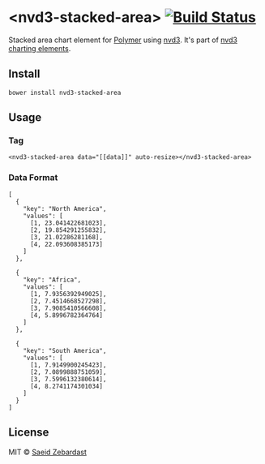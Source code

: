 # &lt;nvd3-stacked-area&gt; [![Build Status](https://travis-ci.org/saeidzebardast/nvd3-stacked-area.svg?branch=master)](https://travis-ci.org/saeidzebardast/nvd3-stacked-area)
Stacked area chart element for [Polymer](https://www.polymer-project.org) using [nvd3](http://nvd3.org/). It's part of [nvd3 charting elements](https://github.com/saeidzebardast/nvd3-elements).

## Install

```
bower install nvd3-stacked-area
```

## Usage
### Tag

```
<nvd3-stacked-area data="[[data]]" auto-resize></nvd3-stacked-area>
```

### Data Format

```
[
  {
    "key": "North America",
    "values": [
      [1, 23.041422681023],
      [2, 19.854291255832],
      [3, 21.02286281168],
      [4, 22.093608385173]
    ]
  },

  {
    "key": "Africa",
    "values": [
      [1, 7.9356392949025],
      [2, 7.4514668527298],
      [3, 7.9085410566608],
      [4, 5.8996782364764]
    ]
  },

  {
    "key": "South America",
    "values": [
      [1, 7.9149900245423],
      [2, 7.0899888751059],
      [3, 7.5996132380614],
      [4, 8.2741174301034]
    ]
  }
]
```

## License
MIT © [Saeid Zebardast](http://zebardast.com)
